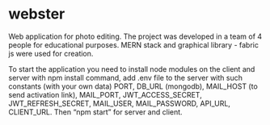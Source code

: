 # webster
Web application for photo editing. The project was developed in a team of 4 people for educational purposes. MERN stack and graphical library - fabric js were used for creation.

To start the application you need to install node modules on the client and server with npm install command, add .env file to the server with such constants (with your own data) PORT, DB_URL (mongodb), MAIL_HOST (to send activation link), MAIL_PORT, JWT_ACCESS_SECRET, JWT_REFRESH_SECRET, MAIL_USER, MAIL_PASSWORD, API_URL, CLIENT_URL. Then “npm start” for server and client.
